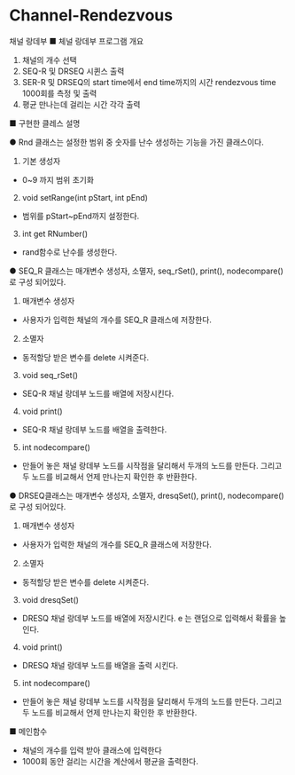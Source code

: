 # Channel-Rendezvous
채널 랑데부
■ 체널 랑데부 프로그램 개요
1. 채널의 개수 선택
2. SEQ-R 및 DRSEQ 시퀸스 출력
3. SER-R 및 DRSEQ의 start time에서 end time까지의 시간
rendezvous time 1000회를 측정 및 출력
4. 평균 만나는데 걸리는 시간 각각 출력

■ 구현한 클레스 설명
  
● Rnd 클래스는 설정한 범위 중 숫자를 난수 생성하는 기능을 가진 클래스이다.
1. 기본 생성자
- 0~9 까지 범위 초기화
2. void setRange(int pStart, int pEnd)
- 범위를 pStart~pEnd까지 설정한다.
3. int get RNumber()
- rand함수로 난수를 생성한다. 

● SEQ_R 클래스는 매개변수 생성자, 소멸자, seq_rSet(), print(), 
nodecompare()로 구성 되어있다.
1. 매개변수 생성자
- 사용자가 입력한 채널의 개수를 SEQ_R 클래스에 저장한다.
2. 소멸자
- 동적할당 받은 변수를 delete 시켜준다.
3. void seq_rSet()
- SEQ-R 채널 랑데부 노드를 배열에 저장시킨다.
4. void print()
- SEQ-R 채널 랑데부 노드를 배열을 출력한다.
5. int nodecompare()
- 만들어 놓은 채널 랑데부 노드를 시작점을 달리해서 두개의 노드를 만든다. 
그리고 두 노드를 비교해서 언제 만나는지 확인한 후 반환한다.
  
● DRSEQ클래스는 매개변수 생성자, 소멸자, dresqSet(), print(), 
nodecompare()로 구성 되어있다.
1. 매개변수 생성자
- 사용자가 입력한 채널의 개수를 SEQ_R 클래스에 저장한다.
2. 소멸자
- 동적할당 받은 변수를 delete 시켜준다.
3. void dresqSet()
- DRESQ 채널 랑데부 노드를 배열에 저장시킨다.
e 는 랜덤으로 입력해서 확률을 높인다.
4. void print()
- DRESQ 채널 랑데부 노드를 배열을 출력 시킨다.
5. int nodecompare()
- 만들어 놓은 채널 랑데부 노드를 시작점을 달리해서 두개의 노드를 만든다. 
그리고 두 노드를 비교해서 언제 만나는지 확인한 후 반환한다.

■ 메인함수
- 채널의 개수를 입력 받아 클래스에 입력한다
- 1000회 동안 걸리는 시간을 계산에서 평균을 출력한다. 
